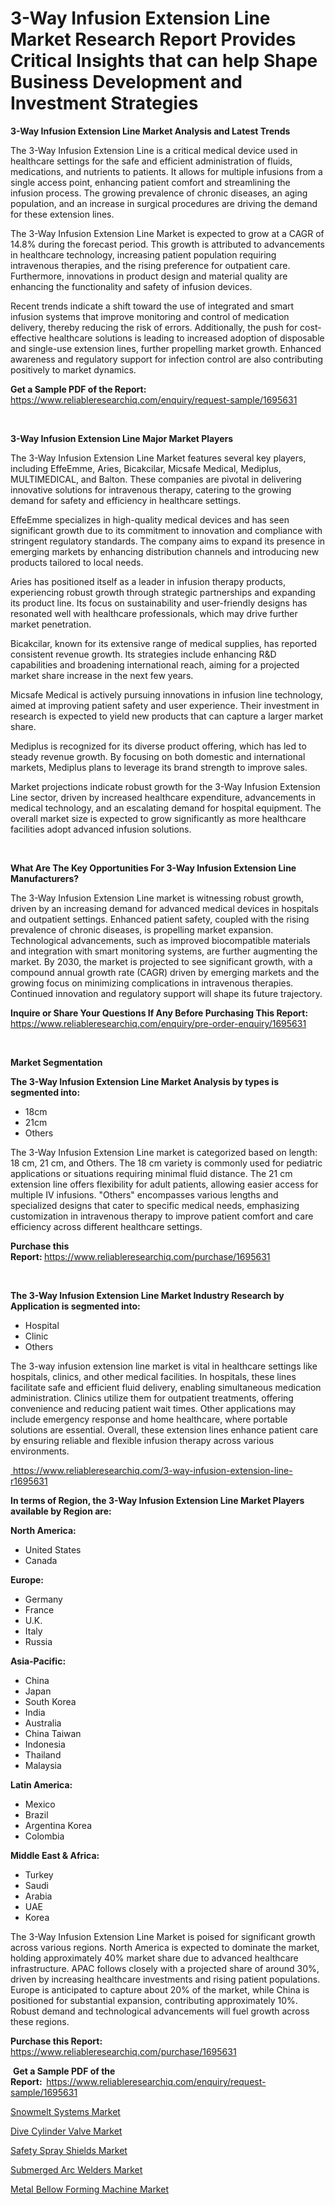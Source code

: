 <p><h1>3-Way Infusion Extension Line Market Research Report Provides Critical Insights that can help Shape Business Development and Investment Strategies</h1></p><p><strong>3-Way Infusion Extension Line Market Analysis and Latest Trends</strong></p>
<p><p>The 3-Way Infusion Extension Line is a critical medical device used in healthcare settings for the safe and efficient administration of fluids, medications, and nutrients to patients. It allows for multiple infusions from a single access point, enhancing patient comfort and streamlining the infusion process. The growing prevalence of chronic diseases, an aging population, and an increase in surgical procedures are driving the demand for these extension lines.</p><p>The 3-Way Infusion Extension Line Market is expected to grow at a CAGR of 14.8% during the forecast period. This growth is attributed to advancements in healthcare technology, increasing patient population requiring intravenous therapies, and the rising preference for outpatient care. Furthermore, innovations in product design and material quality are enhancing the functionality and safety of infusion devices. </p><p>Recent trends indicate a shift toward the use of integrated and smart infusion systems that improve monitoring and control of medication delivery, thereby reducing the risk of errors. Additionally, the push for cost-effective healthcare solutions is leading to increased adoption of disposable and single-use extension lines, further propelling market growth. Enhanced awareness and regulatory support for infection control are also contributing positively to market dynamics.</p></p>
<p><strong>Get a Sample PDF of the Report:&nbsp;</strong> <a href="https://www.reliableresearchiq.com/enquiry/request-sample/1695631?utm_campaign=1745&utm_medium=2&utm_source=Github&utm_content=ia&utm_term=19102024&utm_id=3-way-infusion-extension-line">https://www.reliableresearchiq.com/enquiry/request-sample/1695631</a></p>
<p>&nbsp;</p>
<p><strong>3-Way Infusion Extension Line Major Market Players</strong></p>
<p><p>The 3-Way Infusion Extension Line Market features several key players, including EffeEmme, Aries, Bicakcilar, Micsafe Medical, Mediplus, MULTIMEDICAL, and Balton. These companies are pivotal in delivering innovative solutions for intravenous therapy, catering to the growing demand for safety and efficiency in healthcare settings.</p><p>EffeEmme specializes in high-quality medical devices and has seen significant growth due to its commitment to innovation and compliance with stringent regulatory standards. The company aims to expand its presence in emerging markets by enhancing distribution channels and introducing new products tailored to local needs.</p><p>Aries has positioned itself as a leader in infusion therapy products, experiencing robust growth through strategic partnerships and expanding its product line. Its focus on sustainability and user-friendly designs has resonated well with healthcare professionals, which may drive further market penetration.</p><p>Bicakcilar, known for its extensive range of medical supplies, has reported consistent revenue growth. Its strategies include enhancing R&D capabilities and broadening international reach, aiming for a projected market share increase in the next few years.</p><p>Micsafe Medical is actively pursuing innovations in infusion line technology, aimed at improving patient safety and user experience. Their investment in research is expected to yield new products that can capture a larger market share.</p><p>Mediplus is recognized for its diverse product offering, which has led to steady revenue growth. By focusing on both domestic and international markets, Mediplus plans to leverage its brand strength to improve sales.</p><p>Market projections indicate robust growth for the 3-Way Infusion Extension Line sector, driven by increased healthcare expenditure, advancements in medical technology, and an escalating demand for hospital equipment. The overall market size is expected to grow significantly as more healthcare facilities adopt advanced infusion solutions.</p></p>
<p>&nbsp;</p>
<p><strong>What Are The Key Opportunities For 3-Way Infusion Extension Line Manufacturers?</strong></p>
<p><p>The 3-Way Infusion Extension Line market is witnessing robust growth, driven by an increasing demand for advanced medical devices in hospitals and outpatient settings. Enhanced patient safety, coupled with the rising prevalence of chronic diseases, is propelling market expansion. Technological advancements, such as improved biocompatible materials and integration with smart monitoring systems, are further augmenting the market. By 2030, the market is projected to see significant growth, with a compound annual growth rate (CAGR) driven by emerging markets and the growing focus on minimizing complications in intravenous therapies. Continued innovation and regulatory support will shape its future trajectory.</p></p>
<p><strong>Inquire or Share Your Questions If Any Before Purchasing This Report:</strong> <a href="https://www.reliableresearchiq.com/enquiry/pre-order-enquiry/1695631?utm_campaign=1745&utm_medium=2&utm_source=Github&utm_content=ia&utm_term=19102024&utm_id=3-way-infusion-extension-line">https://www.reliableresearchiq.com/enquiry/pre-order-enquiry/1695631</a></p>
<p>&nbsp;</p>
<p><strong>Market Segmentation</strong></p>
<p><strong>The 3-Way Infusion Extension Line Market Analysis by types is segmented into:</strong></p>
<p><ul><li>18cm</li><li>21cm</li><li>Others</li></ul></p>
<p><p>The 3-Way Infusion Extension Line market is categorized based on length: 18 cm, 21 cm, and Others. The 18 cm variety is commonly used for pediatric applications or situations requiring minimal fluid distance. The 21 cm extension line offers flexibility for adult patients, allowing easier access for multiple IV infusions. "Others" encompasses various lengths and specialized designs that cater to specific medical needs, emphasizing customization in intravenous therapy to improve patient comfort and care efficiency across different healthcare settings.</p></p>
<p><strong>Purchase this Report:&nbsp;</strong><a href="https://www.reliableresearchiq.com/purchase/1695631?utm_campaign=1745&utm_medium=2&utm_source=Github&utm_content=ia&utm_term=19102024&utm_id=3-way-infusion-extension-line">https://www.reliableresearchiq.com/purchase/1695631</a></p>
<p>&nbsp;</p>
<p><strong>The 3-Way Infusion Extension Line Market Industry Research by Application is segmented into:</strong></p>
<p><ul><li>Hospital</li><li>Clinic</li><li>Others</li></ul></p>
<p><p>The 3-way infusion extension line market is vital in healthcare settings like hospitals, clinics, and other medical facilities. In hospitals, these lines facilitate safe and efficient fluid delivery, enabling simultaneous medication administration. Clinics utilize them for outpatient treatments, offering convenience and reducing patient wait times. Other applications may include emergency response and home healthcare, where portable solutions are essential. Overall, these extension lines enhance patient care by ensuring reliable and flexible infusion therapy across various environments.</p></p>
<p><a href="https://www.reliableresearchiq.com/3-way-infusion-extension-line-r1695631?utm_campaign=1745&utm_medium=2&utm_source=Github&utm_content=ia&utm_term=19102024&utm_id=3-way-infusion-extension-line">&nbsp;https://www.reliableresearchiq.com/3-way-infusion-extension-line-r1695631</a></p>
<p><strong>In terms of Region, the 3-Way Infusion Extension Line Market Players available by Region are:</strong></p>
<p>
    <p> <strong> North America: </strong>
        <ul>
            <li>United States</li>
            <li>Canada</li>
        </ul>
        </p> 
    <p> <strong> Europe: </strong>
        <ul>
            <li>Germany</li>
            <li>France</li>
            <li>U.K.</li>
            <li>Italy</li>
            <li>Russia</li>
        </ul>
        </p> 
    <p> <strong> Asia-Pacific: </strong>
        <ul>
            <li>China</li>
            <li>Japan</li>
            <li>South Korea</li>
            <li>India</li>
            <li>Australia</li>
            <li>China Taiwan</li>
            <li>Indonesia</li>
            <li>Thailand</li>
            <li>Malaysia</li>
        </ul>
        </p> 
    <p> <strong> Latin America: </strong>
        <ul>
            <li>Mexico</li>
            <li>Brazil</li>
            <li>Argentina Korea</li>
            <li>Colombia</li>
        </ul>
        </p> 
    <p> <strong> Middle East & Africa: </strong>
        <ul>
            <li>Turkey</li>
            <li>Saudi</li>
            <li>Arabia</li>
            <li>UAE</li>
            <li>Korea</li>
        </ul>
    </p>
    </p>
<p><p>The 3-Way Infusion Extension Line Market is poised for significant growth across various regions. North America is expected to dominate the market, holding approximately 40% market share due to advanced healthcare infrastructure. APAC follows closely with a projected share of around 30%, driven by increasing healthcare investments and rising patient populations. Europe is anticipated to capture about 20% of the market, while China is positioned for substantial expansion, contributing approximately 10%. Robust demand and technological advancements will fuel growth across these regions.</p></p>
<p><strong>Purchase this Report: </strong><a href="https://www.reliableresearchiq.com/purchase/1695631?utm_campaign=1745&utm_medium=2&utm_source=Github&utm_content=ia&utm_term=19102024&utm_id=3-way-infusion-extension-line">https://www.reliableresearchiq.com/purchase/1695631</a></p>
<p>&nbsp;<strong>Get a Sample PDF of the Report:&nbsp;&nbsp;</strong><a href="https://www.reliableresearchiq.com/enquiry/request-sample/1695631?utm_campaign=1745&utm_medium=2&utm_source=Github&utm_content=ia&utm_term=19102024&utm_id=3-way-infusion-extension-line">https://www.reliableresearchiq.com/enquiry/request-sample/1695631</a></p>
<p><strong></strong></p>
<p><p><a href="https://www.linkedin.com/pulse/snowmelt-systems-market-global-share-ranking-overall-sales-kujee?utm_campaign=1745&utm_medium=2&utm_source=Github&utm_content=ia&utm_term=19102024&utm_id=3-way-infusion-extension-line">Snowmelt Systems Market</a></p><p><a href="https://www.linkedin.com/pulse/unlocking-growth-potential-strategic-analysis-dive-cylinder-valve-pszdf?utm_campaign=1745&utm_medium=2&utm_source=Github&utm_content=ia&utm_term=19102024&utm_id=3-way-infusion-extension-line">Dive Cylinder Valve Market</a></p><p><a href="https://www.linkedin.com/pulse/safety-spray-shields-market-share-size-trends-industry-analysis-k3iff?utm_campaign=1745&utm_medium=2&utm_source=Github&utm_content=ia&utm_term=19102024&utm_id=3-way-infusion-extension-line">Safety Spray Shields Market</a></p><p><a href="https://www.linkedin.com/pulse/submerged-arc-welders-market-transformation-comparative-analysis-br7zf?utm_campaign=1745&utm_medium=2&utm_source=Github&utm_content=ia&utm_term=19102024&utm_id=3-way-infusion-extension-line">Submerged Arc Welders Market</a></p><p><a href="https://www.linkedin.com/pulse/metal-bellow-forming-machine-market-innovations-trends-comprehensive-xdh0f?utm_campaign=1745&utm_medium=2&utm_source=Github&utm_content=ia&utm_term=19102024&utm_id=3-way-infusion-extension-line">Metal Bellow Forming Machine Market</a></p></p>